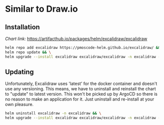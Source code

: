 # Similar to Draw.io

## Installation
_Chart link:_ https://artifacthub.io/packages/helm/excalidraw/excalidraw

```bash
helm repo add excalidraw https://pmoscode-helm.github.io/excalidraw/ && \
helm repo update && \
helm upgrade --install excalidraw excalidraw/excalidraw -n excalidraw -f values.yaml --create-namespace --atomic
```

## Updating
Unfortunately, Excalidraw uses 'latest' for the docker container and doesn't use any versioning. This means, we have to uninstall and reinstall the chart to "update" to latest version. This won't be picked up by ArgoCD so there is no reason to make an application for it. Just uninstall and re-install at your own pleasure.

```bash
helm uninstall excalidraw -n excalidraw && \
helm upgrade --install excalidraw excalidraw/excalidraw -n excalidraw -f values.yaml --create-namespace --atomic
```